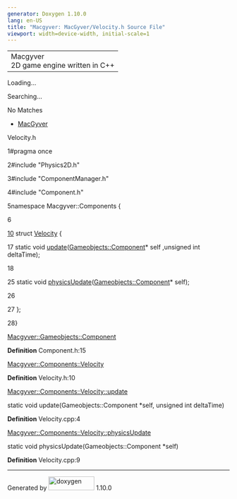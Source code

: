 ```yaml
---
generator: Doxygen 1.10.0
lang: en-US
title: "Macgyver: MacGyver/Velocity.h Source File"
viewport: width=device-width, initial-scale=1
---
```


<div id="top">

<div id="titlearea">

<table data-cellspacing="0" data-cellpadding="0">
<colgroup>
<col style="width: 100%" />
</colgroup>
<tbody>
<tr id="projectrow" class="odd">
<td id="projectalign"><div id="projectname">
Macgyver
</div>
<div id="projectbrief">
2D game engine written in C++
</div></td>
</tr>
</tbody>
</table>

</div>

<div id="main-nav">

</div>

<div id="MSearchSelectWindow"
onmouseover="return searchBox.OnSearchSelectShow()"
onmouseout="return searchBox.OnSearchSelectHide()"
onkeydown="return searchBox.OnSearchSelectKey(event)">

</div>

<div id="MSearchResultsWindow">

<div id="MSearchResults">

<div class="SRPage">

<div id="SRIndex">

<div id="SRResults">

</div>

<div id="Loading" class="SRStatus">

Loading...

</div>

<div id="Searching" class="SRStatus">

Searching...

</div>

<div id="NoMatches" class="SRStatus">

No Matches

</div>

</div>

</div>

</div>

</div>

<div id="nav-path" class="navpath">

- <a href="dir_e610925873bfe0bf19b07ca2b4f6d40b.html"
  class="el">MacGyver</a>

</div>

</div>

<div class="header">

<div class="headertitle">

<div class="title">

Velocity.h

</div>

</div>

</div>

<div class="contents">

<div class="fragment">

<div class="line">

<span id="l00001"></span><span class="lineno">
1</span><span class="preprocessor">\#pragma once</span>

</div>

<div class="line">

<span id="l00002"></span><span class="lineno">
2</span><span class="preprocessor">\#include "Physics2D.h"</span>

</div>

<div class="line">

<span id="l00003"></span><span class="lineno">
3</span><span class="preprocessor">\#include "ComponentManager.h"</span>

</div>

<div class="line">

<span id="l00004"></span><span class="lineno">
4</span><span class="preprocessor">\#include "Component.h"</span>

</div>

<div class="line">

<span id="l00005"></span><span class="lineno">
5</span><span class="keyword">namespace </span>Macgyver::Components {

</div>

<div class="line">

<span id="l00006"></span><span class="lineno"> 6</span>

</div>

<div id="foldopen00010" class="foldopen" data-start="{" end="};">

<div class="line">

<span id="l00010"></span><span class="lineno">
<a href="struct_macgyver_1_1_components_1_1_velocity.html"
class="line">10</a></span> <span class="keyword">struct
</span><a href="struct_macgyver_1_1_components_1_1_velocity.html"
class="code hl_struct">Velocity</a> {

</div>

<div class="line">

<span id="l00017"></span><span class="lineno"> 17</span>
<span class="keyword">static</span>
<span class="keywordtype">void</span> <a
href="struct_macgyver_1_1_components_1_1_velocity.html#a4d3b471d418ac6c54d44ce2cc38b331f"
class="code hl_function">update</a>(<a href="class_macgyver_1_1_gameobjects_1_1_component.html"
class="code hl_class">Gameobjects::Component</a>\* self
,<span class="keywordtype">unsigned</span>
<span class="keywordtype">int</span> deltaTime);

</div>

<div class="line">

<span id="l00018"></span><span class="lineno"> 18</span>

</div>

<div class="line">

<span id="l00025"></span><span class="lineno"> 25</span>
<span class="keyword">static</span>
<span class="keywordtype">void</span> <a
href="struct_macgyver_1_1_components_1_1_velocity.html#ad8764d2b6fb7ec17365e0205308e0d61"
class="code hl_function">physicsUpdate</a>(<a href="class_macgyver_1_1_gameobjects_1_1_component.html"
class="code hl_class">Gameobjects::Component</a>\* self);

</div>

<div class="line">

<span id="l00026"></span><span class="lineno"> 26</span>

</div>

<div class="line">

<span id="l00027"></span><span class="lineno"> 27</span> };

</div>

</div>

<div class="line">

<span id="l00028"></span><span class="lineno"> 28</span>}

</div>

<div id="aclass_macgyver_1_1_gameobjects_1_1_component_html"
class="ttc">

<div class="ttname">

[Macgyver::Gameobjects::Component](class_macgyver_1_1_gameobjects_1_1_component.html)

</div>

<div class="ttdef">

**Definition** Component.h:15

</div>

</div>

<div id="astruct_macgyver_1_1_components_1_1_velocity_html" class="ttc">

<div class="ttname">

[Macgyver::Components::Velocity](struct_macgyver_1_1_components_1_1_velocity.html)

</div>

<div class="ttdef">

**Definition** Velocity.h:10

</div>

</div>

<div id="astruct_macgyver_1_1_components_1_1_velocity_html_a4d3b471d418ac6c54d44ce2cc38b331f"
class="ttc">

<div class="ttname">

[Macgyver::Components::Velocity::update](struct_macgyver_1_1_components_1_1_velocity.html#a4d3b471d418ac6c54d44ce2cc38b331f)

</div>

<div class="ttdeci">

static void update(Gameobjects::Component \*self, unsigned int
deltaTime)

</div>

<div class="ttdef">

**Definition** Velocity.cpp:4

</div>

</div>

<div id="astruct_macgyver_1_1_components_1_1_velocity_html_ad8764d2b6fb7ec17365e0205308e0d61"
class="ttc">

<div class="ttname">

[Macgyver::Components::Velocity::physicsUpdate](struct_macgyver_1_1_components_1_1_velocity.html#ad8764d2b6fb7ec17365e0205308e0d61)

</div>

<div class="ttdeci">

static void physicsUpdate(Gameobjects::Component \*self)

</div>

<div class="ttdef">

**Definition** Velocity.cpp:9

</div>

</div>

</div>

</div>

------------------------------------------------------------------------

<span class="small">Generated
by [<img src="doxygen.svg" class="footer" width="104" height="31"
alt="doxygen" />](https://www.doxygen.org/index.html) 1.10.0</span>
